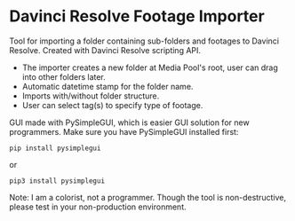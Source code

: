 # Davinci Resolve Footage Importer

Tool for importing a folder containing sub-folders and footages to Davinci Resolve.
Created with Davinci Resolve scripting API.

* The importer creates a new folder at Media Pool's root, user can drag into other folders later.
* Automatic datetime stamp for the folder name.
* Imports with/without folder structure.
* User can select tag(s) to specify type of footage.

GUI made with PySimpleGUI, which is easier GUI solution for new programmers.
Make sure you have PySimpleGUI installed first:
    
    pip install pysimplegui
or

    pip3 install pysimplegui
    
Note: 
I am a colorist, not a programmer. 
Though the tool is non-destructive, please test in your non-production environment.

